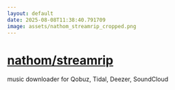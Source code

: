 ```yaml
---
layout: default
date: 2025-08-08T11:38:40.791709
image: assets/nathom_streamrip_cropped.png
---
```


# [nathom/streamrip](https://github.com/nathom/streamrip)

music downloader for Qobuz, Tidal, Deezer, SoundCloud
